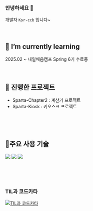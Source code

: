 ### 안녕하세요 👋
개발자 `Ksr-ccb` 입니다~
<br>
<br>
<br>
## 🌱 I’m currently learning
2025.02 ~ 내일배움캠프 Spring 6기 수료중
<br>
<br>
<br>
## 📃 진행한 프로젝트
- Sparta-Chapter2 : 계산기 프로젝트
- Sparta-Kiosk : 키오스크 프로젝트
<br>
<br>
<br>

## 🔧주요 사용 기술
![](https://img.shields.io/badge/IntelliJ_IDEA-000000.svg?style=for-the-badge&logo=intellij-idea&logoColor=white)
![](https://img.shields.io/badge/C%23-239120?style=for-the-badge&logo=c-sharp&logoColor=white)
![](https://img.shields.io/badge/Java-ED8B00?style=for-the-badge&logo=openjdk&logoColor=white)

<br>
<br>
<br>

### TIL과 코드카타
[![TIL과 코드카타](https://github.com/user-attachments/assets/854be3f3-0cd4-4d4d-9a63-d4895905106f)](https://velog.io/@tofha054/posts)
